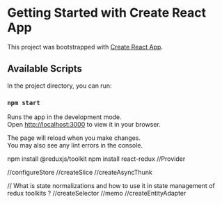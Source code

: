 # Getting Started with Create React App

This project was bootstrapped with [Create React App](https://github.com/facebook/create-react-app).

## Available Scripts

In the project directory, you can run:

### `npm start`

Runs the app in the development mode.\
Open [http://localhost:3000](http://localhost:3000) to view it in your browser.

The page will reload when you make changes.\
You may also see any lint errors in the console.

<!-- first install  -->

npm install @reduxjs/toolkit
npm install react-redux //Provider

//configureStore
//createSlice
//createAsyncThunk

// What is state normalizations and how to use it in state management of redux toolkits ?
//createSelector
//memo
//createEntityAdapter
